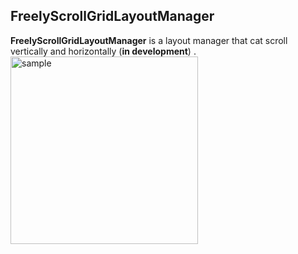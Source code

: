 ## FreelyScrollGridLayoutManager
**FreelyScrollGridLayoutManager** is a layout manager that cat scroll vertically and horizontally (**in development**) .
<img alt="sample" src="https://github.com/MoyuruAizawa/FreelyScrollGridLayoutManager/blob/master/image/sample.gif?raw=true" width="300"/>
